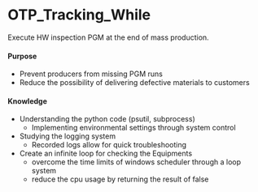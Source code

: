 # OTP_Tracking_While
Execute HW inspection PGM at the end of mass production.

#### Purpose
- Prevent producers from missing PGM runs
- Reduce the possibility of delivering defective materials to customers

#### Knowledge
- Understanding the python code (psutil, subprocess)
  - Implementing environmental settings through system control
- Studying the logging system
  - Recorded logs allow for quick troubleshooting
- Create an infinite loop for checking the Equipments
  - overcome the time limits of windows scheduler through a loop system
  - reduce the cpu usage by returning the result of false
